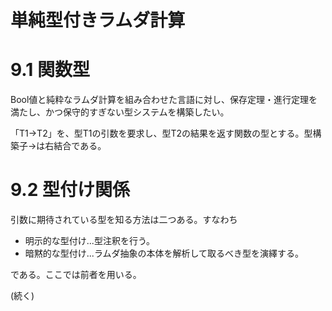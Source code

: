 # 単純型付きラムダ計算

# 9.1 関数型
Bool値と純粋なラムダ計算を組み合わせた言語に対し、保存定理・進行定理を満たし、かつ保守的すぎない型システムを構築したい。

「T1→T2」を、型T1の引数を要求し、型T2の結果を返す関数の型とする。型構築子→は右結合である。

# 9.2 型付け関係
引数に期待されている型を知る方法は二つある。すなわち

- 明示的な型付け...型注釈を行う。
- 暗黙的な型付け...ラムダ抽象の本体を解析して取るべき型を演繹する。

である。ここでは前者を用いる。

(続く)
